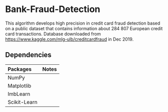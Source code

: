 # Bank-Fraud-Detection
This algorithm develops high precision in credit card fraud detection based on a public dataset that contains information about 284 807 European credit card transactions. Database downloaded from https://www.kaggle.com/mlg-ulb/creditcardfraud in Dec 2019.

## Dependencies

|  Packages      | Notes        |
| :------------- | :----------- |
|  NumPy         |              |
|  Matplotlib    |              |
|  ImbLearn      |              |
|  Scikit-Learn  |              |
